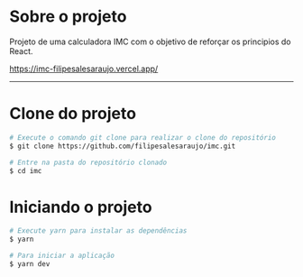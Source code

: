 # Sobre o projeto

Projeto de uma calculadora IMC com o objetivo de reforçar os principios do React.

https://imc-filipesalesaraujo.vercel.app/

---

# Clone do projeto

```bash
# Execute o comando git clone para realizar o clone do repositório
$ git clone https://github.com/filipesalesaraujo/imc.git

# Entre na pasta do repositório clonado
$ cd imc
```

# Iniciando o projeto

```bash
# Execute yarn para instalar as dependências
$ yarn

# Para iniciar a aplicação
$ yarn dev

```